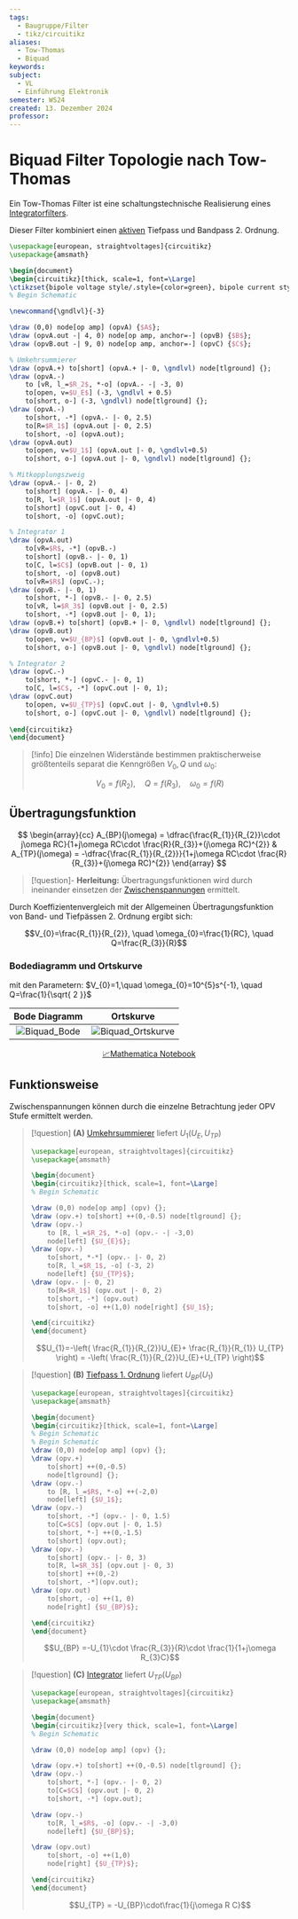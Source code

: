 ```yaml
---
tags:
  - Baugruppe/Filter
  - tikz/circuitikz
aliases:
  - Tow-Thomas
  - Biquad
keywords: 
subject:
  - VL
  - Einführung Elektronik
semester: WS24
created: 13. Dezember 2024
professor:
---
```

 

# Biquad Filter Topologie nach Tow-Thomas

Ein Tow-Thomas Filter ist eine schaltungstechnische Realisierung eines [Integratorfilters](OPV-Integrator.md#Integratorfilter).

Dieser Filter kombiniert einen [aktiven](Aktiver%20Filter.md) Tiefpass und Bandpass 2. Ordnung.

```tikz
\usepackage[european, straightvoltages]{circuitikz}
\usepackage{amsmath}

\begin{document}
\begin{circuitikz}[thick, scale=1, font=\Large]
\ctikzset{bipole voltage style/.style={color=green}, bipole current style/.style={color=red}}
% Begin Schematic

\newcommand{\gndlvl}{-3}

\draw (0,0) node[op amp] (opvA) {$A$};
\draw (opvA.out -| 4, 0) node[op amp, anchor=-] (opvB) {$B$};
\draw (opvB.out -| 9, 0) node[op amp, anchor=-] (opvC) {$C$};

% Umkehrsummierer
\draw (opvA.+) to[short] (opvA.+ |- 0, \gndlvl) node[tlground] {};
\draw (opvA.-)
    to [vR, l_=$R_2$, *-o] (opvA.- -| -3, 0)
    to[open, v=$U_E$] (-3, \gndlvl + 0.5)
    to[short, o-] (-3, \gndlvl) node[tlground] {};
\draw (opvA.-)
    to[short, -*] (opvA.- |- 0, 2.5)
    to[R=$R_1$] (opvA.out |- 0, 2.5)
    to[short, -o] (opvA.out);
\draw (opvA.out)
    to[open, v=$U_1$] (opvA.out |- 0, \gndlvl+0.5)
    to[short, o-] (opvA.out |- 0, \gndlvl) node[tlground] {};

% Mitkopplungszweig
\draw (opvA.- |- 0, 2)
    to[short] (opvA.- |- 0, 4)
    to[R, l=$R_1$] (opvA.out |- 0, 4)
    to[short] (opvC.out |- 0, 4)
    to[short, -o] (opvC.out);

% Integrator 1
\draw (opvA.out)
    to[vR=$R$, -*] (opvB.-)
    to[short] (opvB.- |- 0, 1)
    to[C, l=$C$] (opvB.out |- 0, 1)
    to[short, -o] (opvB.out)
    to[vR=$R$] (opvC.-);
\draw (opvB.- |- 0, 1)
    to[short, *-] (opvB.- |- 0, 2.5)
    to[vR, l=$R_3$] (opvB.out |- 0, 2.5)
    to[short, -*] (opvB.out |- 0, 1);
\draw (opvB.+) to[short] (opvB.+ |- 0, \gndlvl) node[tlground] {};
\draw (opvB.out)
    to[open, v=$U_{BP}$] (opvB.out |- 0, \gndlvl+0.5)
    to[short, o-] (opvB.out |- 0, \gndlvl) node[tlground] {};

% Integrator 2
\draw (opvC.-)
    to[short, *-] (opvC.- |- 0, 1)
    to[C, l=$C$, -*] (opvC.out |- 0, 1);
\draw (opvC.out)
    to[open, v=$U_{TP}$] (opvC.out |- 0, \gndlvl+0.5)
    to[short, o-] (opvC.out |- 0, \gndlvl) node[tlground] {};
    
\end{circuitikz}
\end{document}
```

> [!info] Die einzelnen Widerstände bestimmen praktischerweise größtenteils separat die Kenngrößen $V_{0}, Q$ und $\omega_{0}$:
> 
> $$V_{0}=f(R_{2}), \quad Q = f(R_{3}), \quad \omega_{0}=f(R)$$

## Übertragungsfunktion

$$
\begin{array}{cc}
A_{BP}(j\omega) = \dfrac{\frac{R_{1}}{R_{2}}\cdot j\omega RC}{1+j\omega RC\cdot \frac{R}{R_{3}}+(j\omega RC)^{2}} & A_{TP}(j\omega) = -\dfrac{\frac{R_{1}}{R_{2}}}{1+j\omega RC\cdot \frac{R}{R_{3}}+(j\omega RC)^{2}}
\end{array}
$$

> [!question]- **Herleitung:** 
> Übertragungsfunktionen wird durch ineinander einsetzen der [Zwischenspannungen](#Funktionsweise) ermittelt.

Durch Koeffizientenvergleich mit der Allgemeinen Übertragungsfunktion von Band- und Tiefpässen 2. Ordnung ergibt sich:

$$V_{0}=\frac{R_{1}}{R_{2}}, \quad \omega_{0}=\frac{1}{RC}, \quad Q=\frac{R_{3}}{R}$$

### Bodediagramm und Ortskurve

mit den Parametern: $V_{0}=1,\quad \omega_{0}=10^{5}s^{-1}, \quad Q=\frac{1}{\sqrt{ 2 }}$

|             Bode Diagramm              |                    Ortskurve                     |
| :------------------------------------: | :----------------------------------------------: |
| ![Biquad_Bode](assets/Biquad_Bode.png) | ![Biquad_Ortskurve](assets/Biquad_Ortskurve.png) |

<center><a href="./Simulationen/Biquad.nb" class="internal-link">📈Mathematica Notebook</a></center>

## Funktionsweise

Zwischenspannungen können durch die einzelne Betrachtung jeder OPV Stufe ermittelt werden.

> [!question] **(A)** [Umkehrsummierer](OPV-Addierer.md) liefert $U_{1}(U_{E}, U_{TP})$
> 
> ```tikz
> \usepackage[european, straightvoltages]{circuitikz}
> \usepackage{amsmath}
> 
> \begin{document}
> \begin{circuitikz}[thick, scale=1, font=\Large]
> % Begin Schematic
> 
> \draw (0,0) node[op amp] (opv) {};
> \draw (opv.+) to[short] ++(0,-0.5) node[tlground] {};
> \draw (opv.-)
>     to [R, l_=$R_2$, *-o] (opv.- -| -3,0)
>     node[left] {$U_{E}$};
> \draw (opv.-)
>     to[short, *-*] (opv.- |- 0, 2)
>     to[R, l_=$R_1$, -o] (-3, 2)
>     node[left] {$U_{TP}$};
> \draw (opv.- |- 0, 2)
>     to[R=$R_1$] (opv.out |- 0, 2)
>     to[short, -*] (opv.out)
>     to[short, -o] ++(1,0) node[right] {$U_1$};
> 
> \end{circuitikz}
> \end{document}
> ```
> 
> $$U_{1}=-\left( \frac{R_{1}}{R_{2}}U_{E}+ \frac{R_{1}}{R_{1}} U_{TP} \right) = -\left( \frac{R_{1}}{R_{2}}U_{E}+U_{TP} \right)$$

> [!question] **(B)** [Tiefpass 1. Ordnung](Aktiver%20Filter.md#Tiefpass) liefert $U_{BP}(U_{1})$
> 
> ```tikz
> \usepackage[european, straightvoltages]{circuitikz}
> \usepackage{amsmath}
> 
> \begin{document}
> \begin{circuitikz}[thick, scale=1, font=\Large]
> % Begin Schematic
> % Begin Schematic
> \draw (0,0) node[op amp] (opv) {};
> \draw (opv.+)
>     to[short] ++(0,-0.5)
>     node[tlground] {};
> \draw (opv.-)
>     to [R, l_=$R$, *-o] ++(-2,0)
>     node[left] {$U_1$};
> \draw (opv.-)
>     to[short, -*] (opv.- |- 0, 1.5)
>     to[C=$C$] (opv.out |- 0, 1.5)
>     to[short, *-] ++(0,-1.5)
>     to[short] (opv.out);
> \draw (opv.-)
>     to[short] (opv.- |- 0, 3)
>     to[R, l=$R_3$] (opv.out |- 0, 3)
>     to[short] ++(0,-2)
>     to[short, -*](opv.out);
> \draw (opv.out)
>     to[short, -o] ++(1, 0)
>     node[right] {$U_{BP}$};
> 
> \end{circuitikz}
> \end{document}
> ```
> 
> $$U_{BP} =-U_{1}\cdot \frac{R_{3}}{R}\cdot \frac{1}{1+j\omega R_{3}C}$$

> [!question] **(C)** [Integrator](OPV-Integrator.md) liefert $U_{TP}(U_{BP})$
> 
> ```tikz
> \usepackage[european, straightvoltages]{circuitikz}
> \usepackage{amsmath}
> 
> \begin{document}
> \begin{circuitikz}[very thick, scale=1, font=\Large]
> % Begin Schematic
> 
> \draw (0,0) node[op amp] (opv) {};
> 
> \draw (opv.+) to[short] ++(0,-0.5) node[tlground] {};
> \draw (opv.-)
>     to[short, *-] (opv.- |- 0, 2)
>     to[C=$C$] (opv.out |- 0, 2)
>     to[short, -*] (opv.out);
> 
> \draw (opv.-)
>     to[R, l_=$R$, -o] (opv.- -| -3,0)
>     node[left] {$U_{BP}$};
> 
> \draw (opv.out)
>     to[short, -o] ++(1,0)
>     node[right] {$U_{TP}$};
> 
> \end{circuitikz}
> \end{document}
> ```
> 
> $$U_{TP} = -U_{BP}\cdot\frac{1}{j\omega R C}$$
